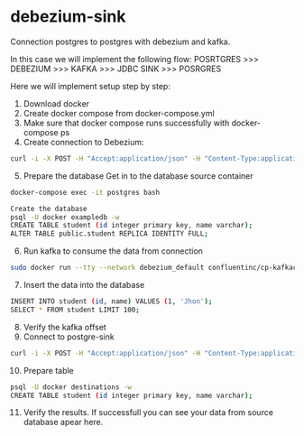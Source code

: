 # debezium-sink

Connection postgres to postgres with debezium and kafka.

In this case we will implement the following flow:
POSRTGRES >>> DEBEZIUM >>> KAFKA >>> JDBC SINK >>> POSRGRES

Here we will implement setup step by step:

1. Download docker
2. Create docker compose from docker-compose.yml
3. Make sure that docker compose runs successfully with docker-compose ps
4. Create connection to Debezium:

```bash
curl -i -X POST -H "Accept:application/json" -H "Content-Type:application/json" 127.0.0.1:8083/connectors/ --data "@debezium.json"
```

5. Prepare the database
   Get in to the database source container

```bash
docker-compose exec -it postgres bash
```

```bash
Create the database
psql -U docker exampledb -w
CREATE TABLE student (id integer primary key, name varchar);
ALTER TABLE public.student REPLICA IDENTITY FULL;
```

6. Run kafka to consume the data from connection

```bash
sudo docker run --tty --network debezium_default confluentinc/cp-kafkacat kafkacat -b kafka:9092 -C -s key=s -s value=avro -r http://schema-registry:8081 -t postgres.public.student
```

7. Insert the data into the database

```bash
INSERT INTO student (id, name) VALUES (1, 'Jhon');
SELECT * FROM student LIMIT 100;
```

8. Verify the kafka offset
9. Connect to postgre-sink

```bash
curl -i -X POST -H "Accept:application/json" -H "Content-Type:application/json" http://localhost:8083/connectors/ --data "@postgres-sink.json"
```

10. Prepare table

```bash
psql -U docker destinations -w
CREATE TABLE student (id integer primary key, name varchar);
```

11. Verify the results. If successfull you can see your data from source database apear here.
